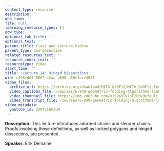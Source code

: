 ```yaml
---
content_type: resource
description: ''
end_time: ''
file: null
learning_resource_types: []
ocw_type: ''
optional_tab_title: ''
optional_text: ''
parent_title: Class and Lecture Videos
parent_type: CourseSection
related_resources_text: ''
resource_index_text: ''
resourcetype: Video
start_time: ''
title: 'Lecture 14: Hinged Dissections'
uid: e498ed03-5867-42aa-a508-a55e1ace308f
video_files:
  archive_url: https://archive.org/download/MIT6.849F12/MIT6_849F12_lec14_300k.mp4
  video_captions_file: /courses/6-849-geometric-folding-algorithms-linkages-origami-polyhedra-fall-2012/efab8e2d3a19579ea55ddf71d1d9e29f_2X9Tv1bF2UM.vtt
  video_thumbnail_file: https://img.youtube.com/vi/2X9Tv1bF2UM/default.jpg
  video_transcript_file: /courses/6-849-geometric-folding-algorithms-linkages-origami-polyhedra-fall-2012/c486d452ba43d89e6b5c1bf10f7c776f_2X9Tv1bF2UM.pdf
video_metadata:
  youtube_id: 2X9Tv1bF2UM
---
```


**Description:** This lecture introduces adorned chains and slender chains. Proofs involving these definitions, as well as locked polygons and hinged dissections, are presented.

**Speaker:** Erik Demaine



